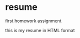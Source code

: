 # resume
first homework assignment 
<!doctype html>
<html>
	<head>
		<!--
		resume 
		-->
		<title>My First Webpage
    </head>
	<body>	
			<title>My Resume Webpage</title>
	</head>
	<body>
	this is my resume in HTML format 
